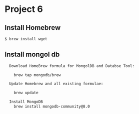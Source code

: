 # Project 6

## Install Homebrew

```bash
$ brew install wget
```

## Install mongol db

```bash
  Download HomeBrew formula for MongolDB and Databse Tool:

    brew tap mongodb/brew

  Update Homebrew and all existing formulae:

    brew update

  Install MongoDB
    brew install mongodb-community@8.0

```
